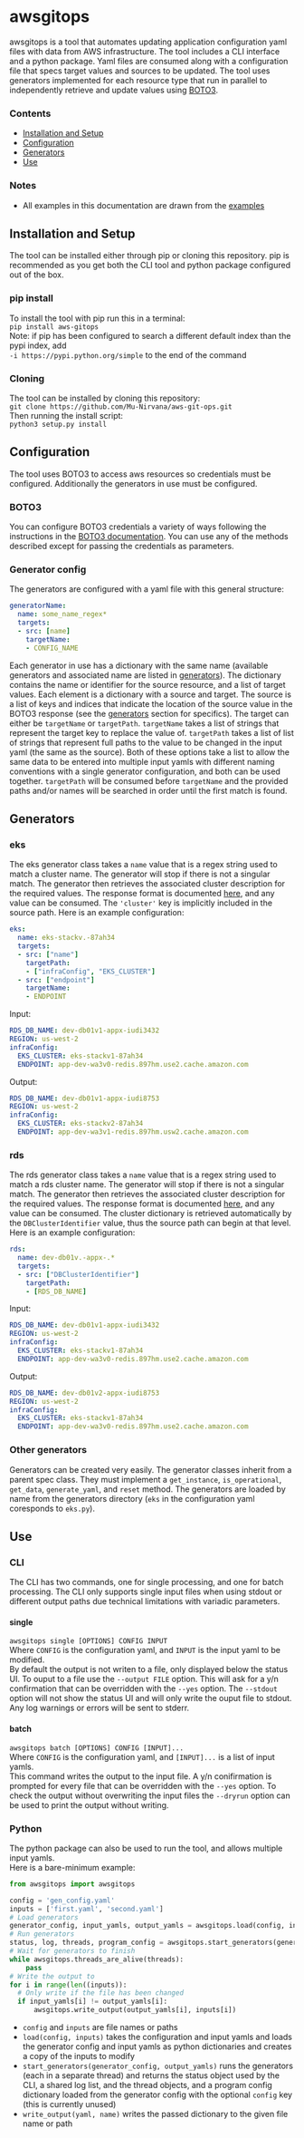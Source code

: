 # awsgitops
awsgitops is a tool that automates updating application configuration yaml files with data from AWS infrastructure.
The tool includes a CLI interface and a python package. Yaml files are consumed along with a configuration file that specs target values and sources to be updated. The tool uses generators implemented for each resource type that run in parallel to independently retrieve and update values using [BOTO3](https://boto3.amazonaws.com/).

### Contents
- [Installation and Setup](#installation-and-setup)
- [Configuration](#configuration)
- [Generators](#generators)
- [Use](#Use)

### Notes
- All examples in this documentation are drawn from the [examples](examples)

## Installation and Setup
The tool can be installed either through pip or cloning this repository. pip is recommended as you get both the CLI tool and python package configured out of the box.

### pip install
To install the tool with pip run this in a terminal:<br>
`pip install aws-gitops` <br>
Note: if pip has been configured to search a different default index than the pypi index, add <br>`-i https://pypi.python.org/simple` to the end of the command

### Cloning
The tool can be installed by cloning this repository:<br>
`git clone https://github.com/Mu-Nirvana/aws-git-ops.git`<br>
Then running the install script:<br>
`python3 setup.py install`<br>

## Configuration
The tool uses BOTO3 to access aws resources so credentials must be configured. Additionally the generators in use must be configured.

### BOTO3
You can configure BOTO3 credentials a variety of ways following the instructions in the [BOTO3 documentation](https://boto3.amazonaws.com/v1/documentation/api/latest/guide/credentials.html).  You can use any of the methods described except for passing the credentials as parameters.

### Generator config
The generators are configured with a yaml file with this general structure:
```yaml
generatorName:
  name: some_name_regex*
  targets:
  - src: [name]
    targetName:
    - CONFIG_NAME
```
Each generator in use has a dictionary with the same name (available generators and associated name are listed in [generators](#generators)). The dictionary contains the name or identifier for the source resource, and a list of target values. Each element is a dictionary with a source and target. The source is a list of keys and indices that indicate the location of the source value in the BOTO3 response (see the [generators](#generators) section for specifics). The target can either be `targetName` or `targetPath`. `targetName` takes a list of strings that represent the target key to replace the value of. `targetPath` takes a list of list of strings that represent full paths to the value to be changed in the input yaml (the same as the source).  Both of these options take a list to allow the same data to be entered into multiple input yamls with different naming conventions with a single generator configuration, and both can be used together. `targetPath` will be consumed before `targetName` and the provided paths and/or names will be searched in order until the first match is found.

## Generators
### eks
The eks generator class takes a `name` value that is a regex string used to match a cluster name. The generator will stop if there is not a singular match.
The generator then retrieves the associated cluster description for the required values. The response format is documented [here](https://boto3.amazonaws.com/v1/documentation/api/latest/reference/services/eks/client/describe_cluster.html), and any value can be consumed. The `'cluster'` key is implicitly included in the source path.
Here is an example configuration:
```yaml
eks:
  name: eks-stackv.-87ah34
  targets:
  - src: ["name"]
    targetPath: 
    - ["infraConfig", "EKS_CLUSTER"]
  - src: ["endpoint"]
    targetName:
    - ENDPOINT 
```
Input: 
```yaml
RDS_DB_NAME: dev-db01v1-appx-iudi3432
REGION: us-west-2
infraConfig:
  EKS_CLUSTER: eks-stackv1-87ah34
  ENDPOINT: app-dev-wa3v0-redis.897hm.use2.cache.amazon.com
```
Output: 
```yaml
RDS_DB_NAME: dev-db01v1-appx-iudi8753
REGION: us-west-2
infraConfig:
  EKS_CLUSTER: eks-stackv2-87ah34
  ENDPOINT: app-dev-wa3v1-redis.897hm.usw2.cache.amazon.com
```
### rds
The rds generator class takes a `name` value that is a regex string used to match a rds cluster name. The generator will stop if there is not a singular match.
The generator then retrieves the associated cluster description for the required values. The response format is documented [here](https://boto3.amazonaws.com/v1/documentation/api/latest/reference/services/rds/client/describe_db_clusters.html), and any value can be consumed. The cluster dictionary is retrieved automatically by the `DBClusterIdentifier` value, thus the source path can begin at that level.
Here is an example configuration:
```yaml
rds:
  name: dev-db01v.-appx-.*
  targets:
  - src: ["DBClusterIdentifier"]
    targetPath:
    - [RDS_DB_NAME]
```
Input: 
```yaml
RDS_DB_NAME: dev-db01v1-appx-iudi3432
REGION: us-west-2
infraConfig:
  EKS_CLUSTER: eks-stackv1-87ah34
  ENDPOINT: app-dev-wa3v0-redis.897hm.use2.cache.amazon.com
```
Output: 
```yaml
RDS_DB_NAME: dev-db01v2-appx-iudi8753
REGION: us-west-2
infraConfig:
  EKS_CLUSTER: eks-stackv1-87ah34
  ENDPOINT: app-dev-wa3v0-redis.897hm.use2.cache.amazon.com
```
### Other generators
Generators can be created very easily. The generator classes inherit from a parent spec class. They must implement a `get_instance`, `is_operational`, `get_data`, `generate_yaml`, and `reset` method. The generators are loaded by name from the generators directory (`eks` in the configuration yaml coresponds to `eks.py`).

## Use
### CLI
The CLI has two commands, one for single processing, and one for batch processing. The CLI only supports single input files when using stdout or different output paths due technical limitations with variadic parameters.

#### single
`awsgitops single [OPTIONS] CONFIG INPUT`<br>
Where `CONFIG` is the configuration yaml, and `INPUT` is the input yaml to be modified.<br>
By default the output is not writen to a file, only displayed below the status UI. To ouput to a file use the `--output FILE` option. This will ask for a y/n confirmation that can be overridden with the `--yes` option.
The `--stdout` option will not show the status UI and will only write the ouput file to stdout. Any log warnings or errors will be sent to stderr.<br>

#### batch
`awsgitops batch [OPTIONS] CONFIG [INPUT]...`<br>
Where `CONFIG` is the configuration yaml, and `[INPUT]...` is a list of input yamls.<br>
This command writes the output to the input file. A y/n conifirmation is prompted for every file that can be overridden with the `--yes` option. To check the output without overwriting the input files the `--dryrun` option can be used to print the output without writing.

### Python
The python package can also be used to run the tool, and allows multiple input yamls.<br>
Here is a bare-minimum example:
```python
from awsgitops import awsgitops

config = 'gen_config.yaml'
inputs = ['first.yaml', 'second.yaml']
# Load generators
generator_config, input_yamls, output_yamls = awsgitops.load(config, inputs)
# Run generators
status, log, threads, program_config = awsgitops.start_generators(generator_config, output_yamls)
# Wait for generators to finish
while awsgitops.threads_are_alive(threads):
	pass
# Write the output to 
for i in range(len((inputs)):
  # Only write if the file has been changed
  if input_yamls[i] != output_yamls[i]:
	  awsgitops.write_output(output_yamls[i], inputs[i])
```
- `config` and `inputs` are file names or paths
- `load(config, inputs)` takes the configuration and input yamls and loads the generator config and input yamls as python dictionaries and creates a copy of the inputs to modify
- `start_generators(generator_config, output_yamls)` runs the generators (each in a separate thread) and returns the status object used by the CLI, a shared log list, and the thread objects, and a program config dictionary loaded from the generator config with the optional `config` key (this is currently unused)
- `write_output(yaml, name)` writes the passed dictionary to the given file name or path
